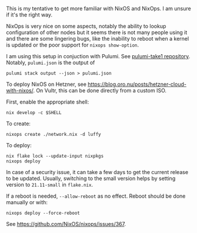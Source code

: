 This is my tentative to get more familiar with NixOS and NixOps. I am
unsure if it's the right way.

NixOps is very nice on some aspects, notably the ability to lookup
configuration of other nodes but it seems there is not many people
using it and there are some lingering bugs, like the inability to
reboot when a kernel is updated or the poor support for `nixops
show-option`.

I am using this setup in conjuction with Pulumi. See [pulumi-take1
repository](https://github.com/vincentbernat/pulumi-take1). Notably,
`pulumi.json` is the output of

    pulumi stack output --json > pulumi.json

To deploy NixOS on Hetzner, see
https://blog.oro.nu/posts/hetzner-cloud-with-nixos/. On Vultr, this
can be done directly from a custom ISO.

First, enable the appropriate shell:

    nix develop -c $SHELL

To create:

    nixops create ./network.nix -d luffy

To deploy:

    nix flake lock --update-input nixpkgs
    nixops deploy

In case of a security issue, it can take a few days to get the current
release to be updated. Usually, switching to the small version helps
by setting version to `21.11-small` in `flake.nix`.

If a reboot is needed, `--allow-reboot` as no effect. Reboot should be
done manually or with:

    nixops deploy --force-reboot

See https://github.com/NixOS/nixops/issues/367.
